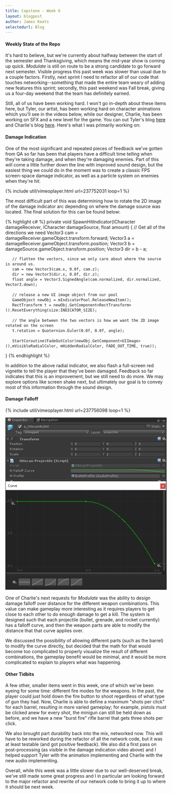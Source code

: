 ```yaml
---
title: Capstone - Week 6
layout: blogpost
author: James Keats
selectedurl: Blog
---
```

#### Weekly State of the Repo

It's hard to believe, but we're currently about halfway between the start of the semester and Thanksgiving, which means the mid-year show is coming up quick. <i>Modulate</i> is still on route to be a strong candidate to go forward next semester. Visible progress this past week was slower than usual due to a couple factors. Firstly, next sprint I need to refactor all of our code that touches networking--something that made the entire team weary of adding new features this sprint; secondly, this past weekend was Fall break, giving us a four-day weekend that the team has definitely earned.

<!--more-->

Still, all of us have been working hard. I won't go in-depth about these items here, but Tyler, our artist, has been working hard on character animations which you'll see in the videos below, while our designer, Charlie, has been working on SFX and a new level for the game. You can out Tyler's blog [here](http://tylerbolsterseniorcapstone.blogspot.com) and Charlie's blog [here](https://charliecarucci.wordpress.com/capstone-blog/). Here's what I was primarily working on:

#### Damage Indication

One of the most significant and repeated pieces of feedback we've gotten from QA so far has been that players have a difficult time telling when they're taking damage, and when they're damaging enemies. Part of this will come a little further down the line with improved sound design, but the easiest thing we could do in the moment was to create a classic FPS screen-space damage indicator, as well as a particle system on enemies when they're hit.

<p>
{% include util/vimeoplayer.html url=237752031 loop=1 %}
</p>

The most difficult part of this was determining how to rotate the 2D image of the damage indicator arc depending on where the damage source was located. The final solution for this can be found below:

{% highlight c# %}
private void SpawnHitIndicator(ICharacter damageReceiver, ICharacter damageSource, float amount)
{
       // Get all of the directions we need
       Vector3 cam = damageReceiver.gameObject.transform.forward;
       Vector3 a = damageReceiver.gameObject.transform.position;
       Vector3 b = damageSource.gameObject.transform.position;
       Vector3 dir = b - a;
 
       // flatten the vectors, since we only care about where the source is around us.
       cam = new Vector3(cam.x, 0.0f, cam.z);
       dir = new Vector3(dir.x, 0.0f, dir.z);
       float angle = Vector3.SignedAngle(cam.normalized, dir.normalized, Vector3.down);
 
       // release a new UI image object from our pool
       GameObject newObj = mIndicatorPool.ReleaseNewItem();
       RectTransform t = newObj.GetComponent<RectTransform>().ResetEverything(size:INDICATOR_SIZE);
 
       // the angle between the two vectors is how we want the 2D image rotated on the screen
       t.rotation = Quaternion.Euler(0.0f, 0.0f, angle);
 
       StartCoroutine(FadeOutColor(newObj.GetComponent<UIImage>(),mVisibleRadialColor, mHiddenRadialColor, FADE_OUT_TIME, true));
}
{% endhighlight %}

In addition to the above radial indicator, we also flash a full-screen red vignette to tell the player that they've been damaged. Feedback so far indicates that this is an improvement, but we still need to do more. We may explore options like screen shake next, but ultimately our goal is to convey most of this information through the sound design.

#### Damage Falloff

<p>
{% include util/vimeoplayer.html url=237756098 loop=1 %}
</p>

<p>
    <div class="flex flex-wrap items-center">
        <div class="w-full lg:w-1/4">
            <img class="mx-auto w-full max-w-lg" src="/assets/img/blog/capstone/week6-damagecurve.png">
        </div>
        <div class="w-full lg:w-3/4 lg:pl-4 pt-4">
            <p>One of Charlie's next requests for <i>Modulate</i> was the ability to design damage falloff over distance for the different weapon combinations. This value can make gameplay more interesting as it requires players to get close to each other to do enough damage to get a kill. The system is designed such that each projectile (bullet, grenade, and rocket currently) has a falloff curve, and then the weapon parts are able to modify the distance that that curve applies over.</p>
            <p>We discussed the possibility of allowing different parts (such as the barrel) to modify the curve directly, but decided that the math for that would become too complicated to properly visualize the result of different combinations, the gameplay benefit would be minimal, and it would be more complicated to explain to players what was happening.</p>
            <h4>Other Tidbits</h4>
            <p>A few other, smaller items went in this week, one of which we've been eyeing for some time: different fire modes for the weapons. In the past, the player could just hold down the fire button to shoot regardless of what type of gun they had. Now, Charlie is able to define a maximum "shots per click" for each barrel, resulting in more varied gameplay; for example, pistols must be clicked anew for every shot, the minigun can still be held down as before, and we have a new "burst fire" rifle barrel that gets three shots per click.</p>
        </div>
    </div>
</p>

We also brought part durability back into the mix, networked now. This will have to be reworked during the refactor of all the network code, but it was at least testable (and got positive feedback). We also did a first pass on post-processing (as visible in the damage indication video above) and I helped support Tyler with the animation implementing and Charlie with the new audio implementing.

Overall, while this week was a little slower due to our well-deserved break, we've still made some great progress and I in particular am looking forward to the major refactor and rewrite of our network code to bring it up to where it should be next week.
